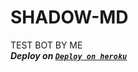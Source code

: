# SHADOW-MD
TEST BOT BY ME <br>
***Deploy on [`Deploy on heroku`]( https://dashboard.heroku.com/new?template=https://github.com/JoyBoySer/SHADOW-MD.git)***
